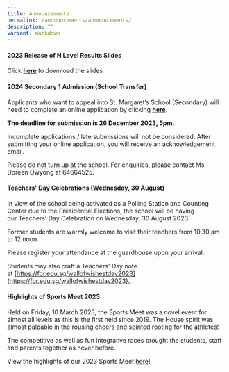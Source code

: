 ```yaml
---
title: Announcements
permalink: /announcements/announcements/
description: ""
variant: markdown
---
```

#### **2023 Release of N Level Results Slides**

Click [**here**](/files/2023_N_Level_Release_of_Results_Slides.pdf) to download the slides


#### **2024 Secondary 1 Admission (School Transfer)**

Applicants who want to appeal into St. Margaret’s School (Secondary) will need to complete an online application by clicking **[here](https://form.gov.sg/639855823d38c800131cad45)**.

**The deadline for submission is 26 December 2023, 5pm.**

Incomplete applications / late submissions will not be considered. 
After submitting your online application, you will receive an acknowledgement email. 

Please do not turn up at the school. For enquiries, please contact Ms Doreen Owyong at 64664525.


#### **Teachers' Day Celebrations (Wednesday, 30 August)**

In view of the school being activated as a Polling Station and Counting Center due to the Presidential Elections, the school will be having our Teachers’ Day Celebration on Wednesday, 30 August 2023. 


Former students are warmly welcome to visit their teachers from 10.30 am to 12 noon. 


Please register your attendance at the guardhouse upon your arrival.


Students may also craft a Teachers' Day note at [https://for.edu.sg/wallofwishestday2023](https://for.edu.sg/wallofwishestday2023). 

#### **Highlights of Sports Meet 2023** 

Held on Friday, 10 March 2023, the Sports Meet was a novel event for almost all levels as this is the first held since 2019. The House spirit was almost palpable in the rousing cheers and spirited rooting for the athletes! 

The competitive as well as fun integrative races brought the students, staff and parents together as never before. 

View the highlights of our 2023 Sports Meet [here](https://drive.google.com/file/d/13QA5KBQ2-AgZPUG6wBRosGvQzpjb9f8r/view?usp=share_link)!